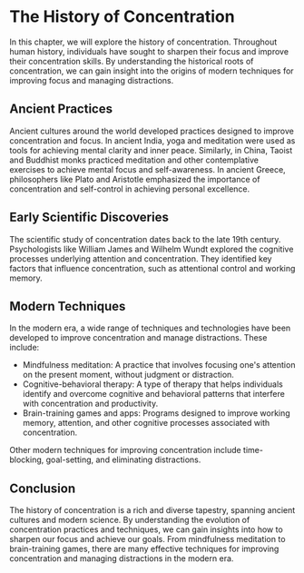 The History of Concentration
===============================================================

In this chapter, we will explore the history of concentration. Throughout human history, individuals have sought to sharpen their focus and improve their concentration skills. By understanding the historical roots of concentration, we can gain insight into the origins of modern techniques for improving focus and managing distractions.

Ancient Practices
-----------------

Ancient cultures around the world developed practices designed to improve concentration and focus. In ancient India, yoga and meditation were used as tools for achieving mental clarity and inner peace. Similarly, in China, Taoist and Buddhist monks practiced meditation and other contemplative exercises to achieve mental focus and self-awareness. In ancient Greece, philosophers like Plato and Aristotle emphasized the importance of concentration and self-control in achieving personal excellence.

Early Scientific Discoveries
----------------------------

The scientific study of concentration dates back to the late 19th century. Psychologists like William James and Wilhelm Wundt explored the cognitive processes underlying attention and concentration. They identified key factors that influence concentration, such as attentional control and working memory.

Modern Techniques
-----------------

In the modern era, a wide range of techniques and technologies have been developed to improve concentration and manage distractions. These include:

* Mindfulness meditation: A practice that involves focusing one's attention on the present moment, without judgment or distraction.
* Cognitive-behavioral therapy: A type of therapy that helps individuals identify and overcome cognitive and behavioral patterns that interfere with concentration and productivity.
* Brain-training games and apps: Programs designed to improve working memory, attention, and other cognitive processes associated with concentration.

Other modern techniques for improving concentration include time-blocking, goal-setting, and eliminating distractions.

Conclusion
----------

The history of concentration is a rich and diverse tapestry, spanning ancient cultures and modern science. By understanding the evolution of concentration practices and techniques, we can gain insights into how to sharpen our focus and achieve our goals. From mindfulness meditation to brain-training games, there are many effective techniques for improving concentration and managing distractions in the modern era.
